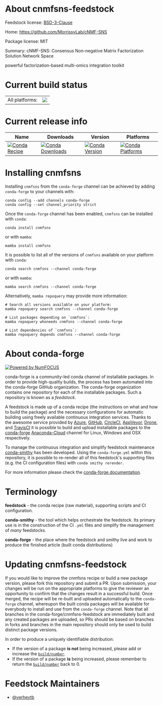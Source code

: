 About cnmfsns-feedstock
=======================

Feedstock license: [BSD-3-Clause](https://github.com/conda-forge/cnmfsns-feedstock/blob/main/LICENSE.txt)

Home: https://github.com/MorrissyLab/cNMF-SNS

Package license: MIT

Summary: cNMF-SNS: Consensus Non-negative Matrix Factorization Solution Network Space

powerful factorization-based multi-omics integration toolkit

Current build status
====================


<table><tr><td>All platforms:</td>
    <td>
      <a href="https://dev.azure.com/conda-forge/feedstock-builds/_build/latest?definitionId=19356&branchName=main">
        <img src="https://dev.azure.com/conda-forge/feedstock-builds/_apis/build/status/cnmfsns-feedstock?branchName=main">
      </a>
    </td>
  </tr>
</table>

Current release info
====================

| Name | Downloads | Version | Platforms |
| --- | --- | --- | --- |
| [![Conda Recipe](https://img.shields.io/badge/recipe-cnmfsns-green.svg)](https://anaconda.org/conda-forge/cnmfsns) | [![Conda Downloads](https://img.shields.io/conda/dn/conda-forge/cnmfsns.svg)](https://anaconda.org/conda-forge/cnmfsns) | [![Conda Version](https://img.shields.io/conda/vn/conda-forge/cnmfsns.svg)](https://anaconda.org/conda-forge/cnmfsns) | [![Conda Platforms](https://img.shields.io/conda/pn/conda-forge/cnmfsns.svg)](https://anaconda.org/conda-forge/cnmfsns) |

Installing cnmfsns
==================

Installing `cnmfsns` from the `conda-forge` channel can be achieved by adding `conda-forge` to your channels with:

```
conda config --add channels conda-forge
conda config --set channel_priority strict
```

Once the `conda-forge` channel has been enabled, `cnmfsns` can be installed with `conda`:

```
conda install cnmfsns
```

or with `mamba`:

```
mamba install cnmfsns
```

It is possible to list all of the versions of `cnmfsns` available on your platform with `conda`:

```
conda search cnmfsns --channel conda-forge
```

or with `mamba`:

```
mamba search cnmfsns --channel conda-forge
```

Alternatively, `mamba repoquery` may provide more information:

```
# Search all versions available on your platform:
mamba repoquery search cnmfsns --channel conda-forge

# List packages depending on `cnmfsns`:
mamba repoquery whoneeds cnmfsns --channel conda-forge

# List dependencies of `cnmfsns`:
mamba repoquery depends cnmfsns --channel conda-forge
```


About conda-forge
=================

[![Powered by
NumFOCUS](https://img.shields.io/badge/powered%20by-NumFOCUS-orange.svg?style=flat&colorA=E1523D&colorB=007D8A)](https://numfocus.org)

conda-forge is a community-led conda channel of installable packages.
In order to provide high-quality builds, the process has been automated into the
conda-forge GitHub organization. The conda-forge organization contains one repository
for each of the installable packages. Such a repository is known as a *feedstock*.

A feedstock is made up of a conda recipe (the instructions on what and how to build
the package) and the necessary configurations for automatic building using freely
available continuous integration services. Thanks to the awesome service provided by
[Azure](https://azure.microsoft.com/en-us/services/devops/), [GitHub](https://github.com/),
[CircleCI](https://circleci.com/), [AppVeyor](https://www.appveyor.com/),
[Drone](https://cloud.drone.io/welcome), and [TravisCI](https://travis-ci.com/)
it is possible to build and upload installable packages to the
[conda-forge](https://anaconda.org/conda-forge) [Anaconda-Cloud](https://anaconda.org/)
channel for Linux, Windows and OSX respectively.

To manage the continuous integration and simplify feedstock maintenance
[conda-smithy](https://github.com/conda-forge/conda-smithy) has been developed.
Using the ``conda-forge.yml`` within this repository, it is possible to re-render all of
this feedstock's supporting files (e.g. the CI configuration files) with ``conda smithy rerender``.

For more information please check the [conda-forge documentation](https://conda-forge.org/docs/).

Terminology
===========

**feedstock** - the conda recipe (raw material), supporting scripts and CI configuration.

**conda-smithy** - the tool which helps orchestrate the feedstock.
                   Its primary use is in the construction of the CI ``.yml`` files
                   and simplify the management of *many* feedstocks.

**conda-forge** - the place where the feedstock and smithy live and work to
                  produce the finished article (built conda distributions)


Updating cnmfsns-feedstock
==========================

If you would like to improve the cnmfsns recipe or build a new
package version, please fork this repository and submit a PR. Upon submission,
your changes will be run on the appropriate platforms to give the reviewer an
opportunity to confirm that the changes result in a successful build. Once
merged, the recipe will be re-built and uploaded automatically to the
`conda-forge` channel, whereupon the built conda packages will be available for
everybody to install and use from the `conda-forge` channel.
Note that all branches in the conda-forge/cnmfsns-feedstock are
immediately built and any created packages are uploaded, so PRs should be based
on branches in forks and branches in the main repository should only be used to
build distinct package versions.

In order to produce a uniquely identifiable distribution:
 * If the version of a package **is not** being increased, please add or increase
   the [``build/number``](https://docs.conda.io/projects/conda-build/en/latest/resources/define-metadata.html#build-number-and-string).
 * If the version of a package **is** being increased, please remember to return
   the [``build/number``](https://docs.conda.io/projects/conda-build/en/latest/resources/define-metadata.html#build-number-and-string)
   back to 0.

Feedstock Maintainers
=====================

* [@verheytb](https://github.com/verheytb/)

